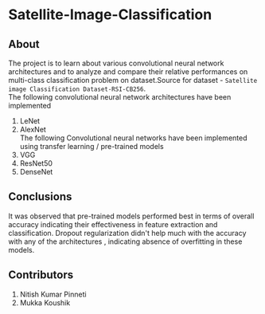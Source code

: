 # Satellite-Image-Classification
## About
The project is to learn about various convolutional neural network architectures and to analyze and compare their relative performances on multi-class classification problem on dataset.Source for dataset - 
`Satellite image Classification Dataset-RSI-CB256​`.  
The following convolutional neural network architectures have been implemented
1. LeNet
2. AlexNet  
The following Convolutional neural networks have been implemented using transfer learning / pre-trained models
1. VGG
2. ResNet50
3. DenseNet

## Conclusions
It was observed that pre-trained models performed best in terms of overall accuracy indicating their effectiveness in feature extraction and classification.​ Dropout regularization didn't help much with the accuracy with any of the architectures , indicating absence of overfitting in these models.

## Contributors
1. Nitish Kumar Pinneti
2. Mukka Koushik
